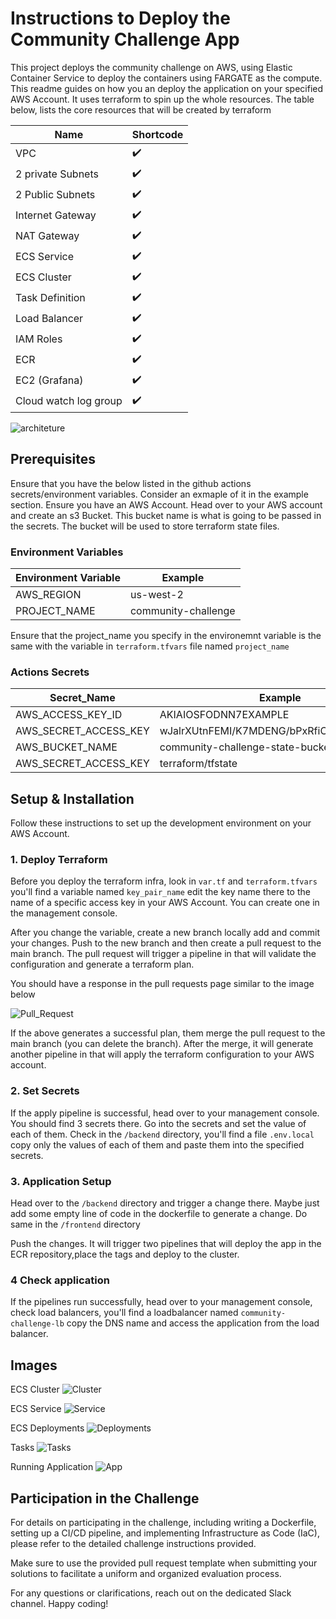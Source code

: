 # Instructions to Deploy the Community Challenge App

This project deploys the community challenge on AWS, using Elastic Container Service to deploy the containers using FARGATE as the compute. This readme guides on how you an deploy the application on your specified AWS Account. It uses terraform to spin up the whole resources. The table below, lists the core resources that will be created by terraform

| Name | Shortcode |
| --- | --- | 
| VPC | :heavy_check_mark: |
| 2 private Subnets | :heavy_check_mark:|
| 2 Public Subnets  | :heavy_check_mark:|
| Internet Gateway  | :heavy_check_mark:|
| NAT Gateway       | :heavy_check_mark:|
| ECS Service       | :heavy_check_mark:|
| ECS Cluster       | :heavy_check_mark:|
| Task Definition   | :heavy_check_mark:|
| Load Balancer     | :heavy_check_mark:|
| IAM Roles         | :heavy_check_mark:|
| ECR               | :heavy_check_mark:|
| EC2 (Grafana)     | :heavy_check_mark:|
| Cloud watch log group | :heavy_check_mark:|



![architeture](./img/download.png)


## Prerequisites

Ensure that you have the below listed in the github actions secrets/environment variables. Consider an exmaple of it in the example section. Ensure you have an AWS Account.
Head over to your AWS account and create an s3 Bucket. This bucket name is what is going to be passed in the secrets. The bucket will be used to store terraform state files. 

### Environment Variables

| Environment Variable | Example |
| --- | --- |
| AWS_REGION | us-west-2 |
| PROJECT_NAME | community-challenge |

Ensure that the project_name you specify in the environemnt variable is the same with the variable in `terraform.tfvars` file named `project_name`

### Actions Secrets

| Secret_Name | Example |
| --- | --- |
| AWS_ACCESS_KEY_ID | AKIAIOSFODNN7EXAMPLE  |
| AWS_SECRET_ACCESS_KEY | wJalrXUtnFEMI/K7MDENG/bPxRfiCYEXAMPLEKEY  |
| AWS_BUCKET_NAME | community-challenge-state-bucket-00995544 |
| AWS_SECRET_ACCESS_KEY | terraform/tfstate |

## Setup & Installation

Follow these instructions to set up the development environment on your AWS Account.

### 1. Deploy Terraform

Before you deploy the terraform infra, look in `var.tf` and `terraform.tfvars` you'll find a variable named `key_pair_name` edit the key name there to the name of a specific access key in your AWS Account. You can create one in the management console.

After you change the variable, create a new branch locally add and commit your changes. Push to the new branch and then create a pull request to the main branch. The pull request will trigger a pipeline in that will validate the configuration and generate a terraform plan.

You should have a response in the pull requests page similar to the image below

![Pull_Request](./img/pull_req.png)

If the above generates a successful plan, them merge the pull request to the main branch (you can delete the branch). After the merge, it will generate another pipeline in that will apply the terraform configuration to your AWS account.

### 2. Set Secrets

If the apply pipeline is successful, head over to your management console. You should find 3 secrets there. Go into the secrets and set the value of each of them. Check in the `/backend` directory, you'll find a file `.env.local` copy only the values of each of them and paste them into the specified secrets.

### 3. Application Setup

Head over to the `/backend` directory and trigger a change there. Maybe just add some empty line of code in the dockerfile to generate a change. Do same in the `/frontend` directory

Push the changes. It will trigger two pipelines that will deploy the app in the ECR repository,place the tags and deploy to the cluster.

### 4 Check application

If the pipelines run successfully, head over to your management console, check load balancers, you'll find a loadbalancer named `community-challenge-lb` copy the DNS name and access the application from the load balancer.

## Images

ECS Cluster
![Cluster](./img/aws-1.png)

ECS Service
![Service](./img/aws-2.png)

ECS Deployments
![Deployments](./img/deployments.png)

Tasks
![Tasks](./img/tasks.png)

Running Application
![App](./img/app.png)

## Participation in the Challenge

For details on participating in the challenge, including writing a Dockerfile, setting up a CI/CD pipeline, and implementing Infrastructure as Code (IaC), please refer to the detailed challenge instructions provided.

Make sure to use the provided pull request template when submitting your solutions to facilitate a uniform and organized evaluation process.

For any questions or clarifications, reach out on the dedicated Slack channel. Happy coding!
